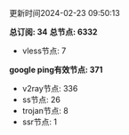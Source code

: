 更新时间2024-02-23 09:50:13

**总订阅: 34**
**总节点: 6332**
- vless节点: 7

**google ping有效节点: 371**
- v2ray节点: 336
- ss节点: 26
- trojan节点: 8
- ssr节点: 1
